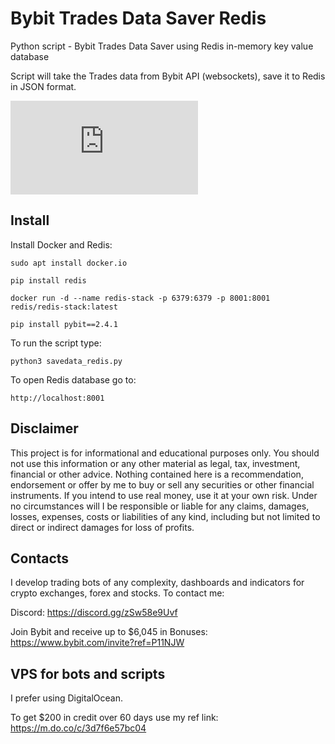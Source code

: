 # Bybit Trades Data Saver Redis
Python script - Bybit Trades Data Saver using Redis in-memory key value database

Script will take the Trades data from Bybit API (websockets), save it to Redis in JSON format.

[![Latest release](https://badgen.net/github/release/Naereen/Strapdown.js)](https://aadresearch.xyz)

## Install

Install Docker and Redis:

<code>sudo apt install docker.io</code>

<code>pip install redis</code>

<code>docker run -d --name redis-stack -p 6379:6379 -p 8001:8001 redis/redis-stack:latest</code>

<code>pip install pybit==2.4.1</code>
   

To run the script type:

<code>python3 savedata_redis.py</code>

To open Redis database go to:

<code>http://localhost:8001</code>


## Disclaimer
This project is for informational and educational purposes only. You should not use this information or any other material as legal, tax, investment, financial or other advice. Nothing contained here is a recommendation, endorsement or offer by me to buy or sell any securities or other financial instruments. If you intend to use real money, use it at your own risk. Under no circumstances will I be responsible or liable for any claims, damages, losses, expenses, costs or liabilities of any kind, including but not limited to direct or indirect damages for loss of profits.

## Contacts
I develop trading bots of any complexity, dashboards and indicators for crypto exchanges, forex and stocks.
To contact me:

Discord: https://discord.gg/zSw58e9Uvf

Join Bybit and receive up to $6,045 in Bonuses: https://www.bybit.com/invite?ref=P11NJW


## VPS for bots and scripts
I prefer using DigitalOcean. 

To get $200 in credit over 60 days use my ref link: https://m.do.co/c/3d7f6e57bc04
